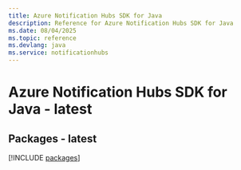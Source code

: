 ```yaml
---
title: Azure Notification Hubs SDK for Java
description: Reference for Azure Notification Hubs SDK for Java
ms.date: 08/04/2025
ms.topic: reference
ms.devlang: java
ms.service: notificationhubs
---
```

# Azure Notification Hubs SDK for Java - latest
## Packages - latest
[!INCLUDE [packages](notification-hubs-index.md)]